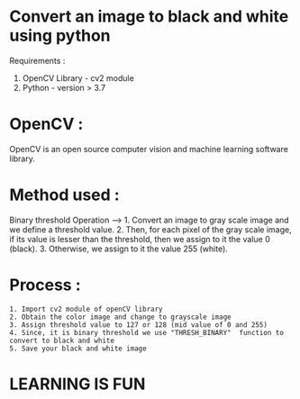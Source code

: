 # Convert an image to black and white using python

Requirements :
  1. OpenCV Library - cv2 module
  2. Python - version > 3.7
  
 # OpenCV :
 OpenCV is an open source computer vision and machine learning software library.
 
 # Method used :
 Binary threshold Operation -->
    1. Convert an image to gray scale image and we define a threshold value.
    2. Then, for each pixel of the gray scale image, if its value is lesser than the threshold, then we assign to it the value 0 (black).
    3. Otherwise, we assign to it the value 255 (white).
    
 # Process :
    1. Import cv2 module of openCV library
    2. Obtain the color image and change to grayscale image
    3. Assign threshold value to 127 or 128 (mid value of 0 and 255)
    4. Since, it is binary threshold we use "THRESH_BINARY"  function to convert to black and white
    5. Save your black and white image 
    
 # LEARNING IS FUN
 
 
